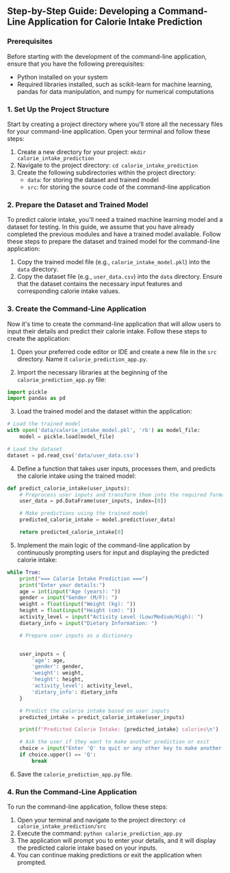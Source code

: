 

## Step-by-Step Guide: Developing a Command-Line Application for Calorie Intake Prediction

### Prerequisites
Before starting with the development of the command-line application, ensure that you have the following prerequisites:
- Python installed on your system
- Required libraries installed, such as scikit-learn for machine learning, pandas for data manipulation, and numpy for numerical computations

### 1. Set Up the Project Structure
Start by creating a project directory where you'll store all the necessary files for your command-line application. Open your terminal and follow these steps:
1. Create a new directory for your project: `mkdir calorie_intake_prediction`
2. Navigate to the project directory: `cd calorie_intake_prediction`
3. Create the following subdirectories within the project directory:
   - `data`: for storing the dataset and trained model
   - `src`: for storing the source code of the command-line application

### 2. Prepare the Dataset and Trained Model
To predict calorie intake, you'll need a trained machine learning model and a dataset for testing. In this guide, we assume that you have already completed the previous modules and have a trained model available. Follow these steps to prepare the dataset and trained model for the command-line application:
1. Copy the trained model file (e.g., `calorie_intake_model.pkl`) into the `data` directory.
2. Copy the dataset file (e.g., `user_data.csv`) into the `data` directory. Ensure that the dataset contains the necessary input features and corresponding calorie intake values.

### 3. Create the Command-Line Application
Now it's time to create the command-line application that will allow users to input their details and predict their calorie intake. Follow these steps to create the application:

1. Open your preferred code editor or IDE and create a new file in the `src` directory. Name it `calorie_prediction_app.py`.

2. Import the necessary libraries at the beginning of the `calorie_prediction_app.py` file:
```python
import pickle
import pandas as pd
```

3. Load the trained model and the dataset within the application:
```python
# Load the trained model
with open('data/calorie_intake_model.pkl', 'rb') as model_file:
    model = pickle.load(model_file)

# Load the dataset
dataset = pd.read_csv('data/user_data.csv')
```

4. Define a function that takes user inputs, processes them, and predicts the calorie intake using the trained model:
```python
def predict_calorie_intake(user_inputs):
    # Preprocess user inputs and transform them into the required format for prediction
    user_data = pd.DataFrame(user_inputs, index=[0])

    # Make predictions using the trained model
    predicted_calorie_intake = model.predict(user_data)

    return predicted_calorie_intake[0]
```

5. Implement the main logic of the command-line application by continuously prompting users for input and displaying the predicted calorie intake:
```python
while True:
    print("=== Calorie Intake Prediction ===")
    print("Enter your details:")
    age = int(input("Age (years): "))
    gender = input("Gender (M/F): ")
    weight = float(input("Weight (kg): "))
    height = float(input("Height (cm): "))
    activity_level = input("Activity Level (Low/Medium/High): ")
    dietary_info = input("Dietary Information: ")

    # Prepare user inputs as a dictionary


    user_inputs = {
        'age': age,
        'gender': gender,
        'weight': weight,
        'height': height,
        'activity_level': activity_level,
        'dietary_info': dietary_info
    }

    # Predict the calorie intake based on user inputs
    predicted_intake = predict_calorie_intake(user_inputs)

    print(f"Predicted Calorie Intake: {predicted_intake} calories\n")

    # Ask the user if they want to make another prediction or exit
    choice = input("Enter 'Q' to quit or any other key to make another prediction: ")
    if choice.upper() == 'Q':
        break
```

6. Save the `calorie_prediction_app.py` file.

### 4. Run the Command-Line Application
To run the command-line application, follow these steps:
1. Open your terminal and navigate to the project directory: `cd calorie_intake_prediction/src`
2. Execute the command: `python calorie_prediction_app.py`
3. The application will prompt you to enter your details, and it will display the predicted calorie intake based on your inputs.
4. You can continue making predictions or exit the application when prompted.

